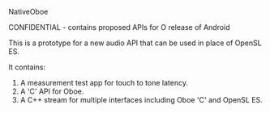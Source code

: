 NativeOboe

CONFIDENTIAL - contains proposed APIs for O release of Android

This is a prototype for a new audio API that can be used in place of OpenSL ES.

It contains:
1. A measurement test app for touch to tone latency.
2. A 'C' API for Oboe.
3. A C++ stream for multiple interfaces including Oboe 'C' and OpenSL ES.

